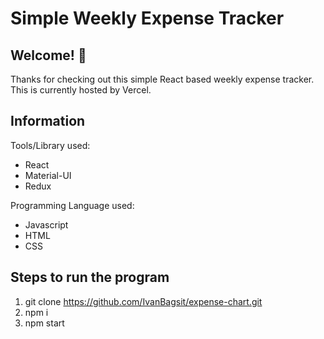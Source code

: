 # Simple Weekly Expense Tracker

## Welcome! 👋

Thanks for checking out this simple React based weekly expense tracker. This is currently hosted by Vercel.

## Information

Tools/Library used:

-   React
-   Material-UI
-   Redux

Programming Language used:

-   Javascript
-   HTML
-   CSS

## Steps to run the program

1. git clone https://github.com/IvanBagsit/expense-chart.git
2. npm i
3. npm start
